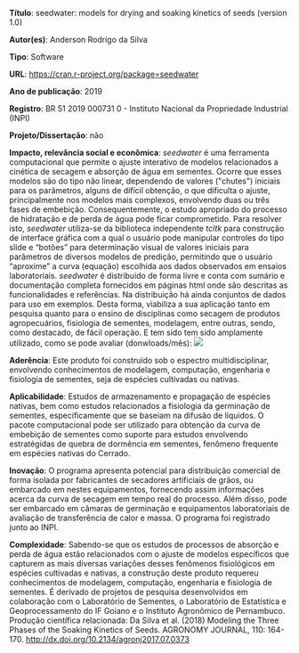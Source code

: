 **Título**: seedwater: models for drying and soaking kinetics of seeds (version 1.0)

**Autor(es)**: Anderson Rodrigo da Silva

**Tipo**: Software

**URL**: <https://cran.r-project.org/package=seedwater>

**Ano de publicação**: 2019

**Registro**: BR 51 2019 000731 0 - Instituto Nacional da Propriedade Industrial (INPI)

**Projeto/Dissertação**: não

**Impacto, relevância social e econômica**: _seedwater_ é uma ferramenta computacional que permite o ajuste interativo de modelos relacionados a cinética de secagem e absorção de água em sementes. Ocorre que esses modelos são do tipo não linear, dependendo de valores ("chutes") iniciais para os parâmetros, alguns de difícil obtenção, o que dificulta o ajuste, principalmente nos modelos mais complexos, envolvendo duas ou três fases de embebição. Consequentemente, o estudo apropriado do processo de hidratação e de perda de água pode ficar comprometido. Para resolver isto, _seedwater_ utiliza-se da biblioteca independente _tcltk_ para construção de interface gráfica com a qual o usuário pode manipular controles do tipo slide e “botões” para determinação visual de valores iniciais para parâmetros de diversos modelos de predição, permitindo que o usuário “aproxime” a curva (equação) escolhida aos dados observados em ensaios laboratoriais. _seedwater_ é distribuido de forma livre e conta com sumário e documentação completa fornecidos em páginas html onde são descritas as funcionalidades e referências. Na distribuição há ainda conjuntos de dados para uso em exemplos. Desta forma, viabiliza a sua aplicação tanto em pesquisa quanto para o ensino de disciplinas como secagem de produtos agropecuários, fisiologia de sementes, modelagem, entre outras, sendo, como destacado, de fácil operação. E tem sido tem sido amplamente utilizado, como se pode avaliar (donwloads/mês): ![](https://cranlogs.r-pkg.org/badges/seedwater)

**Aderência**: Este produto foi construído sob o espectro multidisciplinar, envolvendo conhecimentos de modelagem, computação, engenharia e fisiologia de sementes, seja de espécies cultivadas ou nativas.

**Aplicabilidade**: Estudos de armazenamento e propagação de espécies nativas, bem como estudos relacionados a fisiologia da germinação de sementes, especificamente que se baseiam na difusão de líquidos. O pacote computacional pode ser utilizado para obtenção da curva de embebição de sementes como suporte para estudos envolvendo estratégidas de quebra de dormência em sementes, fenômeno frequente em espécies nativas do Cerrado.

**Inovação**: O programa apresenta potencial para distribuição comercial de forma isolada por fabricantes de secadores artificiais de grãos, ou embarcado em nestes equipamentos, fornecendo assim informações acerca da curva de secagem em tempo real do processo. Além disso, pode ser embarcado em câmaras de germinação e equipamentos laboratoriais de avaliação de transferência de calor e massa. O programa foi registrado junto ao INPI.

**Complexidade**: Sabendo-se que os estudos de processos de absorção e perda de água estão relacionados com o ajuste de modelos específicos que capturem as mais diversas variações desses fenômenos fisiológicos em espécies cultivadas e nativas, a construção deste produto requereu conhecimentos de modelagem, computação, engenharia e fisiologia de sementes. É derivado de projetos de pesquisa desenvolvidos em colaboração com o Laboratório de Sementes, o Laboratório de Estatística e Geoprocessamento do IF Goiano e o Instituto Agronômico de Pernambuco. Produção científica relacionada: Da Silva et al. (2018) Modeling the Three Phases of the Soaking Kinetics of Seeds. AGRONOMY JOURNAL, 110: 164-170. <http://dx.doi.org/10.2134/agronj2017.07.0373>
